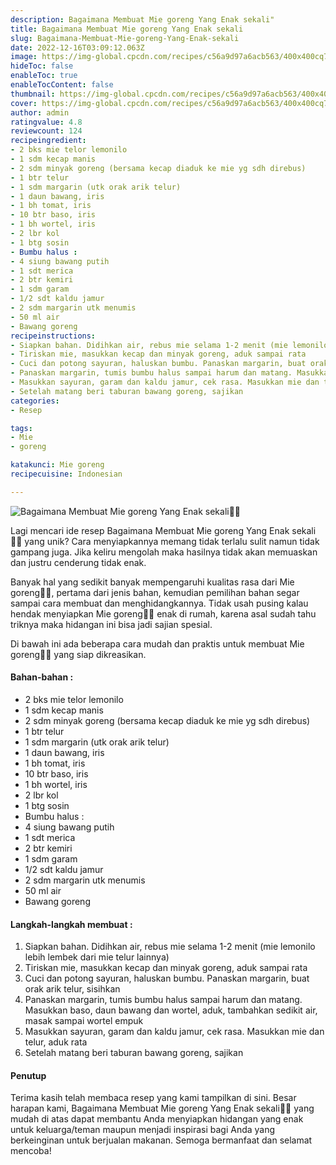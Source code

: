 ```yaml
---
description: Bagaimana Membuat Mie goreng Yang Enak sekali"
title: Bagaimana Membuat Mie goreng Yang Enak sekali
slug: Bagaimana-Membuat-Mie-goreng-Yang-Enak-sekali
date: 2022-12-16T03:09:12.063Z
image: https://img-global.cpcdn.com/recipes/c56a9d97a6acb563/400x400cq70/photo.jpg
hideToc: false
enableToc: true
enableTocContent: false
thumbnail: https://img-global.cpcdn.com/recipes/c56a9d97a6acb563/400x400cq70/photo.jpg
cover: https://img-global.cpcdn.com/recipes/c56a9d97a6acb563/400x400cq70/photo.jpg
author: admin
ratingvalue: 4.8
reviewcount: 124
recipeingredient:
- 2 bks mie telor lemonilo
- 1 sdm kecap manis
- 2 sdm minyak goreng (bersama kecap diaduk ke mie yg sdh direbus)
- 1 btr telur
- 1 sdm margarin (utk orak arik telur)
- 1 daun bawang, iris
- 1 bh tomat, iris
- 10 btr baso, iris
- 1 bh wortel, iris
- 2 lbr kol
- 1 btg sosin
- Bumbu halus :
- 4 siung bawang putih
- 1 sdt merica
- 2 btr kemiri
- 1 sdm garam
- 1/2 sdt kaldu jamur
- 2 sdm margarin utk menumis
- 50 ml air
- Bawang goreng
recipeinstructions:
- Siapkan bahan. Didihkan air, rebus mie selama 1-2 menit (mie lemonilo lebih lembek dari mie telur lainnya)
- Tiriskan mie, masukkan kecap dan minyak goreng, aduk sampai rata
- Cuci dan potong sayuran, haluskan bumbu. Panaskan margarin, buat orak arik telur, sisihkan
- Panaskan margarin, tumis bumbu halus sampai harum dan matang. Masukkan baso, daun bawang dan wortel, aduk, tambahkan sedikit air, masak sampai wortel empuk
- Masukkan sayuran, garam dan kaldu jamur, cek rasa. Masukkan mie dan telur, aduk rata
- Setelah matang beri taburan bawang goreng, sajikan
categories:
- Resep

tags:
- Mie
- goreng

katakunci: Mie goreng
recipecuisine: Indonesian

---
```


![Bagaimana Membuat Mie goreng Yang Enak sekali👩‍🍳](https://img-global.cpcdn.com/recipes/c56a9d97a6acb563/400x400cq70/photo.jpg)

Lagi mencari ide resep Bagaimana Membuat Mie goreng Yang Enak sekali👩‍🍳 yang unik? Cara menyiapkannya memang tidak terlalu sulit namun tidak gampang juga. Jika keliru mengolah maka hasilnya tidak akan memuaskan dan justru cenderung tidak enak.

Banyak hal yang sedikit banyak mempengaruhi kualitas rasa dari Mie goreng👩‍🍳, pertama dari jenis bahan, kemudian pemilihan bahan segar sampai cara membuat dan menghidangkannya. Tidak usah pusing kalau hendak menyiapkan Mie goreng👩‍🍳 enak di rumah, karena asal sudah tahu triknya maka hidangan ini bisa jadi sajian spesial.

Di bawah ini ada beberapa cara mudah dan praktis untuk membuat Mie goreng👩‍🍳 yang siap dikreasikan.

<!--inarticleads1-->

#### Bahan-bahan :

- 2 bks mie telor lemonilo
- 1 sdm kecap manis
- 2 sdm minyak goreng (bersama kecap diaduk ke mie yg sdh direbus)
- 1 btr telur
- 1 sdm margarin (utk orak arik telur)
- 1 daun bawang, iris
- 1 bh tomat, iris
- 10 btr baso, iris
- 1 bh wortel, iris
- 2 lbr kol
- 1 btg sosin
- Bumbu halus :
- 4 siung bawang putih
- 1 sdt merica
- 2 btr kemiri
- 1 sdm garam
- 1/2 sdt kaldu jamur
- 2 sdm margarin utk menumis
- 50 ml air
- Bawang goreng

<!--inarticleads2-->

#### Langkah-langkah membuat :

1. Siapkan bahan. Didihkan air, rebus mie selama 1-2 menit (mie lemonilo lebih lembek dari mie telur lainnya)
1. Tiriskan mie, masukkan kecap dan minyak goreng, aduk sampai rata
1. Cuci dan potong sayuran, haluskan bumbu. Panaskan margarin, buat orak arik telur, sisihkan
1. Panaskan margarin, tumis bumbu halus sampai harum dan matang. Masukkan baso, daun bawang dan wortel, aduk, tambahkan sedikit air, masak sampai wortel empuk
1. Masukkan sayuran, garam dan kaldu jamur, cek rasa. Masukkan mie dan telur, aduk rata
1. Setelah matang beri taburan bawang goreng, sajikan

#### Penutup

Terima kasih telah membaca resep yang kami tampilkan di sini. Besar harapan kami, Bagaimana Membuat Mie goreng Yang Enak sekali👩‍🍳 yang mudah di atas dapat membantu Anda menyiapkan hidangan yang enak untuk keluarga/teman maupun menjadi inspirasi bagi Anda yang berkeinginan untuk berjualan makanan. Semoga bermanfaat dan selamat mencoba!